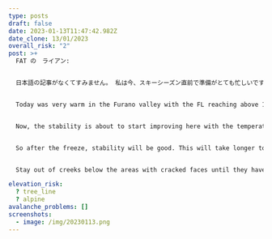 ```yaml
---
type: posts
draft: false
date: 2023-01-13T11:47:42.982Z
date_clone: 13/01/2023
overall_risk: "2"
post: >+
  FAT の　ライアン:


  日本語の記事がなくてすみません。 私は今、スキーシーズン直前で準備がとても忙しいです。 DeepLという翻訳サイトがとてもクオリティが良いので、使ってみて下さい: [https://www.deepl.com/translator]


  T﻿oday was very warm in the Furano valley with the FL reaching above 1000m for a brief period. There were many large natural avalanches today, glide crack avalanches and probably loose wet and wind slabs on steep alpine SE faces. Everything clouded over around noon which made the avalanche cycle less serious than I expected. 


  N﻿ow, the stability is about to start improving here with the temperature close to 0 and the snow freezing again. Once everything is frozen, everything will likely be very stable for a few days until the next significant snowfall which is forecast to arrive on 20230116.


  So after the freeze, stability will be good. This will take longer to occur in other, warmer parts of Hokkaido such as Niseko where there was unfortunately an accident today. 


  Stay out of creeks below the areas with cracked faces until they have experienced a good freeze.

elevation_risk:
  ? tree_line
  ? alpine
avalanche_problems: []
screenshots:
  - image: /img/20230113.png
---
```

